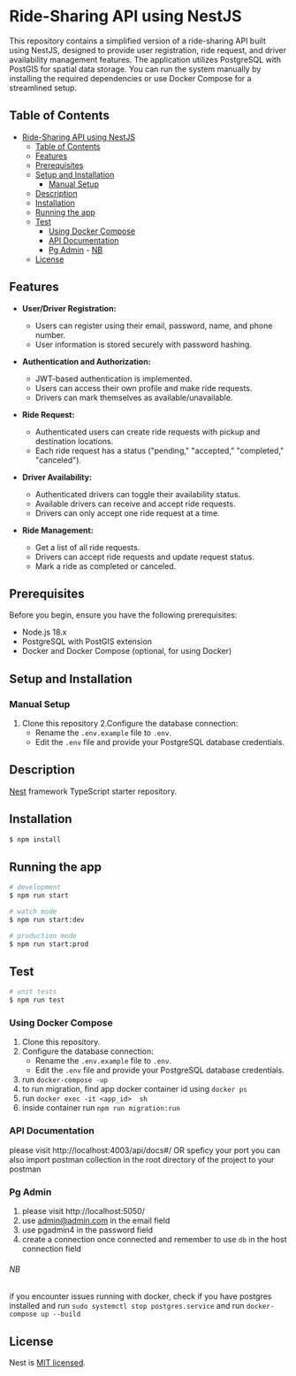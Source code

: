 # Ride-Sharing API using NestJS

This repository contains a simplified version of a ride-sharing API built using NestJS, designed to provide user registration, ride request, and driver availability management features. The application utilizes PostgreSQL with PostGIS for spatial data storage. You can run the system manually by installing the required dependencies or use Docker Compose for a streamlined setup.

## Table of Contents

- [Ride-Sharing API using NestJS](#ride-sharing-api-using-nestjs)
  - [Table of Contents](#table-of-contents)
  - [Features](#features)
  - [Prerequisites](#prerequisites)
  - [Setup and Installation](#setup-and-installation)
    - [Manual Setup](#manual-setup)
  - [Description](#description)
  - [Installation](#installation)
  - [Running the app](#running-the-app)
  - [Test](#test)
    - [Using Docker Compose](#using-docker-compose)
    - [API Documentation](#api-documentation)
    - [Pg Admin](#pg-admin) - [NB](#nb)
  - [License](#license)

## Features

- **User/Driver Registration:**

  - Users can register using their email, password, name, and phone number.
  - User information is stored securely with password hashing.

- **Authentication and Authorization:**

  - JWT-based authentication is implemented.
  - Users can access their own profile and make ride requests.
  - Drivers can mark themselves as available/unavailable.

- **Ride Request:**
  - Authenticated users can create ride requests with pickup and destination locations.
  - Each ride request has a status ("pending," "accepted," "completed," "canceled").
- **Driver Availability:**

  - Authenticated drivers can toggle their availability status.
  - Available drivers can receive and accept ride requests.
  - Drivers can only accept one ride request at a time.

- **Ride Management:**
  - Get a list of all ride requests.
  - Drivers can accept ride requests and update request status.
  - Mark a ride as completed or canceled.

## Prerequisites

Before you begin, ensure you have the following prerequisites:

- Node.js 18.x
- PostgreSQL with PostGIS extension
- Docker and Docker Compose (optional, for using Docker)

## Setup and Installation

### Manual Setup

1. Clone this repository
   2.Configure the database connection:
   - Rename the `.env.example` file to `.env`.
   - Edit the `.env` file and provide your PostgreSQL database credentials.

## Description

[Nest](https://github.com/nestjs/nest) framework TypeScript starter repository.

## Installation

```bash
$ npm install
```

## Running the app

```bash
# development
$ npm run start

# watch mode
$ npm run start:dev

# production mode
$ npm run start:prod
```

## Test

```bash
# unit tests
$ npm run test

```

### Using Docker Compose

1. Clone this repository.
2. Configure the database connection:
   - Rename the `.env.example` file to `.env`.
   - Edit the `.env` file and provide your PostgreSQL database credentials.
3. run `docker-compose -up`
4. to run migration, find app docker container id using `docker ps`
5. run `docker exec -it <app_id>  sh`
6. inside container run `npm run migration:run`

### API Documentation

please visit
http://localhost:4003/api/docs#/ OR speficy your port
you can also import postman collection in the root directory of the project to your postman

### Pg Admin

1. please visit http://localhost:5050/
2. use admin@admin.com in the email field
3. use pgadmin4 in the password field
4. create a connection once connected and remember to use `db` in the host connection field

###### NB

if you encounter issues running with docker, check if you have postgres installed and run `sudo systemctl stop postgres.service` and run `docker-compose up --build`

## License

Nest is [MIT licensed](LICENSE).

